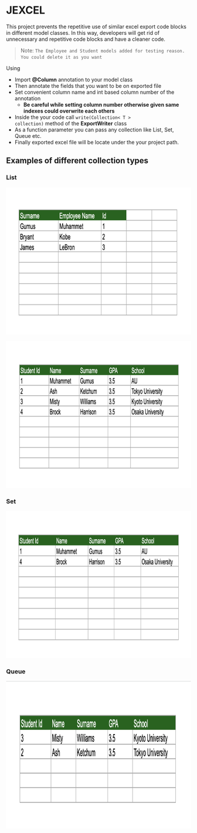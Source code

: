 # JEXCEL

This project prevents the repetitive use of similar excel export code blocks in different model classes. In this way, developers will get rid of unnecessary and repetitive code blocks and have a cleaner code.

> Note: `The Employee and Student models added for testing reason. You could delete it as you want`

Using
- Import **@Column** annotation to your model class 
- Then annotate the fields that you want to be on exported file
- Set convenient column name and int based column number of the annotation
  - **Be careful while setting column number otherwise given same indexes could overwrite each others**
- Inside the your code call <code>write(Collection< T > collection)</code> method of the **ExportWriter** class
- As a function parameter you can pass any collection like List, Set, Queue etc. 
- Finally exported excel file will be locate under the your project path. 

## Examples of different collection types

### List

<p align="center"><img src="/screenshoots/list1.png" width="600" height="400" /></p>
<p align="center"><img src="/screenshoots/list2.png" width="600" height="400" /></p>


### Set

<p align="center"><img src="/screenshoots/set.png" width="600" height="400" /></p>

### Queue

<p align="center"><img src="/screenshoots/queue.png" width="600" height="400" /></p>
